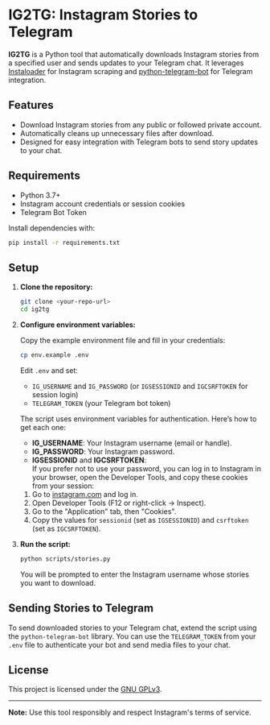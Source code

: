 # IG2TG: Instagram Stories to Telegram

**IG2TG** is a Python tool that automatically downloads Instagram stories from a specified user and sends updates to your Telegram chat. It leverages [Instaloader](https://instaloader.github.io/) for Instagram scraping and [python-telegram-bot](https://python-telegram-bot.org/) for Telegram integration.

## Features

- Download Instagram stories from any public or followed private account.
- Automatically cleans up unnecessary files after download.
- Designed for easy integration with Telegram bots to send story updates to your chat.

## Requirements

- Python 3.7+
- Instagram account credentials or session cookies
- Telegram Bot Token

Install dependencies with:

```bash
pip install -r requirements.txt
```
## Setup

1. **Clone the repository:**

    ```bash
    git clone <your-repo-url>
    cd ig2tg
    ```

2. **Configure environment variables:**

    Copy the example environment file and fill in your credentials:

    ```bash
    cp env.example .env
    ```

    Edit `.env` and set:
    - `IG_USERNAME` and `IG_PASSWORD` (or `IGSESSIONID` and `IGCSRFTOKEN` for session login)
    - `TELEGRAM_TOKEN` (your Telegram bot token)

    The script uses environment variables for authentication. Here’s how to get each one:
    - **IG_USERNAME**: Your Instagram username (email or handle).
    - **IG_PASSWORD**: Your Instagram password.
    - **IGSESSIONID** and **IGCSRFTOKEN**:  
    If you prefer not to use your password, you can log in to Instagram in your browser, open the Developer Tools, and copy these cookies from your session:
    1. Go to [instagram.com](https://instagram.com) and log in.
    2. Open Developer Tools (F12 or right-click → Inspect).
    3. Go to the "Application" tab, then "Cookies".
    4. Copy the values for `sessionid` (set as `IGSESSIONID`) and `csrftoken` (set as `IGCSRFTOKEN`).

3. **Run the script:**

    ```bash
    python scripts/stories.py
    ```

    You will be prompted to enter the Instagram username whose stories you want to download.

## Sending Stories to Telegram

To send downloaded stories to your Telegram chat, extend the script using the `python-telegram-bot` library. You can use the `TELEGRAM_TOKEN` from your `.env` file to authenticate your bot and send media files to your chat.

## License

This project is licensed under the [GNU GPLv3](LICENSE).

---

**Note:** Use this tool responsibly and respect Instagram's terms of service.
